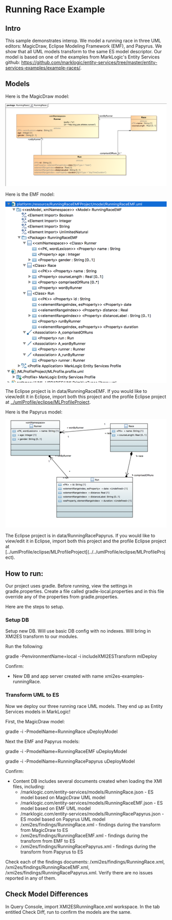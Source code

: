 # Running Race Example

## Intro
This sample demonstrates interop. We model a running race in three UML editors: MagicDraw, Eclipse Modeling Framework (EMF), and Papyrus. We show that all UML models transform to the same ES model descriptor. Our model is based on one of the examples from MarkLogic's Entity Services github: <https://github.com/marklogic/entity-services/tree/master/entity-services-examples/example-races/>. 

## Models
Here is the MagicDraw model:

![RunningRace](../umlModels/RunningRace.png)

Here is the EMF model:

![RunningRaceEMF](../umlModels/RunningRaceEMF.png)

The Eclipse project is in data/RunningRaceEMF. If you would like to view/edit it in Eclipse, import both this project and the profile Eclipse project at [../umlProfile/eclipse/MLProfileProject](../../umlProfile/eclipse/MLProfileProject).

Here is the Papyrus model:

![RunningRacePapyrus](../umlModels/RunningRacePapyrus.png)

The Eclipse project is in data/RunningRacePapyrus. If you would like to view/edit it in Eclipse, import both this project and the profile Eclipse project at [../umlProfile/eclipse/MLProfileProject[(../../umlProfile/eclipse/MLProfileProject).

## How to run:

Our project uses gradle. Before running, view the settings in gradle.properties. Create a file called gradle-local.properties and in this file override any of the properties from gradle.properties.

Here are the steps to setup.

### Setup DB
Setup new DB. Will use basic DB config with no indexes. Will bring in XMI2ES transform to our modules.

Run the following:

gradle -PenvironmentName=local -i includeXMI2ESTransform mlDeploy

Confirm:
- New DB and app server created with name xmi2es-examples-runningRace.

### Transform UML to ES

Now we deploy our three running race UML models. They end up as Entity Services models in MarkLogic! 

First, the MagicDraw model:

gradle -i -PmodelName=RunningRace uDeployModel

Next the EMF and Papyrus models:

gradle -i -PmodelName=RunningRaceEMF uDeployModel

gradle -i -PmodelName=RunningRacePapyrus uDeployModel

Confirm:
- Content DB includes several documents created when loading the XMI files, including:
	* /marklogic.com/entity-services/models/RunningRace.json - ES model based on MagicDraw UML model
	* /marklogic.com/entity-services/models/RunningRaceEMF.json - ES model based on EMF UML model
	* /marklogic.com/entity-services/models/RunningRacePapyrus.json - ES model based on Papyrus UML model
	* /xmi2es/findings/RunningRace.xml - findings during the transform from MagicDraw to ES
	* /xmi2es/findings/RunningRaceEMF.xml - findings during the transform from EMF to ES
	* /xmi2es/findings/RunningRacePapyrus.xml - findings during the transform from Papyrus to ES

Check each of the findings documents: /xmi2es/findings/RunningRace.xml, /xmi2es/findings/RunningRaceEMF.xml, /xmi2es/findings/RunningRacePapyrus.xml. Verify there are no issues reported in any of them.

## Check Model Differences
In Query Console, import XMI2ESRunningRace.xml workspace. In the tab entitled Check Diff, run to confirm the models are the same.

